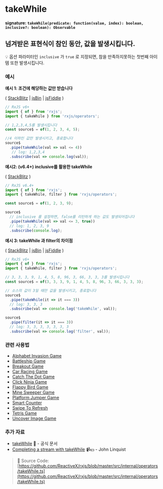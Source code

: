 # takeWhile

#### signature: `takeWhile(predicate: function(value, index): boolean, inclusive?: boolean): Observable`

## 넘겨받은 표현식이 참인 동안, 값을 발생시킵니다.

💡 옵션 파라미터인 `inclusive` 가 `true` 로 지정되면, 참을 만족하지못하는 첫번째 아이템 또한 발생시킵니다.

### 예시

**예시 1: 조건에 해당하는 값만 받습니다**

\( [StackBlitz](https://stackblitz.com/edit/typescript-af3hdf?file=index.ts&devtoolsheight=100) \| [jsBin](http://jsbin.com/zanefaqexu/1/edit?js,console) \| [jsFiddle](https://jsfiddle.net/btroncone/yakd4jgc/) \)

```javascript
// RxJS v6+
import { of } from 'rxjs';
import { takeWhile } from 'rxjs/operators';

// 1,2,3,4,5를 발생시킵니다
const source$ = of(1, 2, 3, 4, 5);

//4 이하인 값만 발생시키고, 종료합니다
source$
  .pipe(takeWhile(val => val <= 4))
   // log: 1,2,3,4
  .subscribe(val => console.log(val));
```

**예시2: \(v6.4+\) inclusive를 활용한 takeWhile**

\( [StackBlitz](https://stackblitz.com/edit/typescript-3bwfup?file=index.ts&devtoolsheight=100) \)

```javascript
// RxJS v6.4+
import { of } from 'rxjs';
import { takeWhile, filter } from 'rxjs/operators';

const source$ = of(1, 2, 3, 9);

source$
  // inclusive 를 설정하면, false를 리턴하게 하는 값도 발생되어집니다
  .pipe(takeWhile(val => val <= 3, true))
  // log: 1, 2, 3, 9
  .subscribe(console.log);
```

**예시 3: takeWhile 과 filter의 차이점**

\( [StackBlitz](https://stackblitz.com/edit/typescript-roozza?file=index.ts&devtoolsheight=100) \| [jsBin](http://jsbin.com/yatoqurewi/1/edit?js,console) \| [jsFiddle](https://jsfiddle.net/r497jgw3/4/) \)

```javascript
// RxJS v6+
import { of } from 'rxjs';
import { takeWhile, filter } from 'rxjs/operators';

// 3, 3, 3, 9, 1, 4, 5, 8, 96, 3, 66, 3, 3, 3를 발생시킵니다
const source$ = of(3, 3, 3, 9, 1, 4, 5, 8, 96, 3, 66, 3, 3, 3);

// 소스의 값이 3일 때만 값을 발생시키고, 종료합니다
source$
  .pipe(takeWhile(it => it === 3))
  // log: 3, 3, 3
  .subscribe(val => console.log('takeWhile', val));

source$
  .pipe(filter(it => it === 3))
  // log: 3, 3, 3, 3, 3, 3, 3
  .subscribe(val => console.log('filter', val));
```

### 관련 사용법

* [Alphabet Invasion Game](../../recipes/alphabet-invasion-game.md)
* [Battleship Game](../../recipes/battleship-game.md)
* [Breakout Game](../../recipes/breakout-game.md)
* [Car Racing Game](../../recipes/car-racing-game.md)
* [Catch The Dot Game](../../recipes/catch-the-dot-game.md)
* [Click Ninja Game](../../recipes/click-ninja-game.md)
* [Flappy Bird Game](../../recipes/flappy-bird-game.md)
* [Mine Sweeper Game](../../recipes/mine-sweeper-game.md)
* [Platform Jumper Game](../../recipes/platform-jumper-game.md)
* [Smart Counter](../../recipes/smartcounter.md)
* [Swipe To Refresh](../../recipes/swipe-to-refresh.md)
* [Tetris Game](../../recipes/tetris-game.md)
* [Uncover Image Game](../../recipes/uncover-image-game.md)

### 추가 자료

* [takeWhile](https://rxjs-dev.firebaseapp.com/api/operators/takeWhile) 📰 - 공식 문서
* [Completing a stream with takeWhile](https://egghead.io/lessons/rxjs-completing-a-stream-with-takewhile?course=step-by-step-async-javascript-with-rxjs) 📹💵 - John Linquist

> 📂 Source Code: [https://github.com/ReactiveX/rxjs/blob/master/src/internal/operators/takeWhile.ts](https://github.com/ReactiveX/rxjs/blob/master/src/internal/operators/takeWhile.ts)

